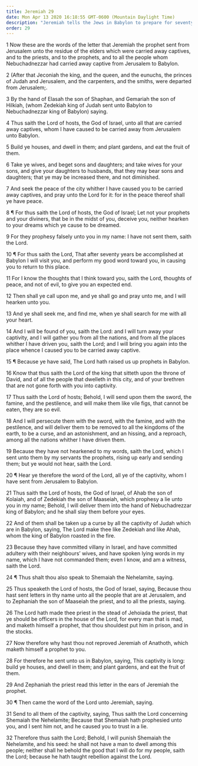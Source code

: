 ```yaml
---
title: Jeremiah 29
date: Mon Apr 13 2020 16:18:55 GMT-0600 (Mountain Daylight Time)
description: "Jeremiah tells the Jews in Babylon to prepare for seventy years of captivity—Those remaining in Jerusalem will yet be scattered—Shemaiah prophesies falsely and is cursed."
order: 29
---
```


1 Now these are the words of the letter that Jeremiah the prophet sent from Jerusalem unto the residue of the elders which were carried away captives, and to the priests, and to the prophets, and to all the people whom Nebuchadnezzar had carried away captive from Jerusalem to Babylon.

2 (After that Jeconiah the king, and the queen, and the eunuchs, the princes of Judah and Jerusalem, and the carpenters, and the smiths, were departed from Jerusalem;.

3 By the hand of Elasah the son of Shaphan, and Gemariah the son of Hilkiah, (whom Zedekiah king of Judah sent unto Babylon to Nebuchadnezzar king of Babylon) saying.

4 Thus saith the Lord of hosts, the God of Israel, unto all that are carried away captives, whom I have caused to be carried away from Jerusalem unto Babylon.

5 Build ye houses, and dwell in them; and plant gardens, and eat the fruit of them.

6 Take ye wives, and beget sons and daughters; and take wives for your sons, and give your daughters to husbands, that they may bear sons and daughters; that ye may be increased there, and not diminished.

7 And seek the peace of the city whither I have caused you to be carried away captives, and pray unto the Lord for it: for in the peace thereof shall ye have peace.

8 ¶ For thus saith the Lord of hosts, the God of Israel; Let not your prophets and your diviners, that be in the midst of you, deceive you, neither hearken to your dreams which ye cause to be dreamed.

9 For they prophesy falsely unto you in my name: I have not sent them, saith the Lord.

10 ¶ For thus saith the Lord, That after seventy years be accomplished at Babylon I will visit you, and perform my good word toward you, in causing you to return to this place.

11 For I know the thoughts that I think toward you, saith the Lord, thoughts of peace, and not of evil, to give you an expected end.

12 Then shall ye call upon me, and ye shall go and pray unto me, and I will hearken unto you.

13 And ye shall seek me, and find me, when ye shall search for me with all your heart.

14 And I will be found of you, saith the Lord: and I will turn away your captivity, and I will gather you from all the nations, and from all the places whither I have driven you, saith the Lord; and I will bring you again into the place whence I caused you to be carried away captive.

15 ¶ Because ye have said, The Lord hath raised us up prophets in Babylon.

16 Know that thus saith the Lord of the king that sitteth upon the throne of David, and of all the people that dwelleth in this city, and of your brethren that are not gone forth with you into captivity.

17 Thus saith the Lord of hosts; Behold, I will send upon them the sword, the famine, and the pestilence, and will make them like vile figs, that cannot be eaten, they are so evil.

18 And I will persecute them with the sword, with the famine, and with the pestilence, and will deliver them to be removed to all the kingdoms of the earth, to be a curse, and an astonishment, and an hissing, and a reproach, among all the nations whither I have driven them.

19 Because they have not hearkened to my words, saith the Lord, which I sent unto them by my servants the prophets, rising up early and sending them; but ye would not hear, saith the Lord.

20 ¶ Hear ye therefore the word of the Lord, all ye of the captivity, whom I have sent from Jerusalem to Babylon.

21 Thus saith the Lord of hosts, the God of Israel, of Ahab the son of Kolaiah, and of Zedekiah the son of Maaseiah, which prophesy a lie unto you in my name; Behold, I will deliver them into the hand of Nebuchadrezzar king of Babylon; and he shall slay them before your eyes.

22 And of them shall be taken up a curse by all the captivity of Judah which are in Babylon, saying, The Lord make thee like Zedekiah and like Ahab, whom the king of Babylon roasted in the fire.

23 Because they have committed villany in Israel, and have committed adultery with their neighbours’ wives, and have spoken lying words in my name, which I have not commanded them; even I know, and am a witness, saith the Lord.

24 ¶ Thus shalt thou also speak to Shemaiah the Nehelamite, saying.

25 Thus speaketh the Lord of hosts, the God of Israel, saying, Because thou hast sent letters in thy name unto all the people that are at Jerusalem, and to Zephaniah the son of Maaseiah the priest, and to all the priests, saying.

26 The Lord hath made thee priest in the stead of Jehoiada the priest, that ye should be officers in the house of the Lord, for every man that is mad, and maketh himself a prophet, that thou shouldest put him in prison, and in the stocks.

27 Now therefore why hast thou not reproved Jeremiah of Anathoth, which maketh himself a prophet to you.

28 For therefore he sent unto us in Babylon, saying, This captivity is long: build ye houses, and dwell in them; and plant gardens, and eat the fruit of them.

29 And Zephaniah the priest read this letter in the ears of Jeremiah the prophet.

30 ¶ Then came the word of the Lord unto Jeremiah, saying.

31 Send to all them of the captivity, saying, Thus saith the Lord concerning Shemaiah the Nehelamite; Because that Shemaiah hath prophesied unto you, and I sent him not, and he caused you to trust in a lie.

32 Therefore thus saith the Lord; Behold, I will punish Shemaiah the Nehelamite, and his seed: he shall not have a man to dwell among this people; neither shall he behold the good that I will do for my people, saith the Lord; because he hath taught rebellion against the Lord.
